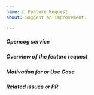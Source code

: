 ```yaml
---
name: 🚀 Feature Request
about: Suggest an improvement.

---
```

<!-- Click "Preview" for a nicer view! -->

##### **Opencog service**

<!-- Which Opencog service you want to request a feature to -->

##### **Overview of the feature request**

<!-- Explain the feature request -->

##### **Motivation for or Use Case**

<!-- Explain why this new feature is important for you -->

##### **Related issues or PR**

<!-- Has a similar feature request been asked for before? Please search both closed & open issues -->
